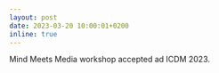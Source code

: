```yaml
---
layout: post
date: 2023-03-20 10:00:01+0200
inline: true
---
```


Mind Meets Media workshop accepted ad ICDM 2023.